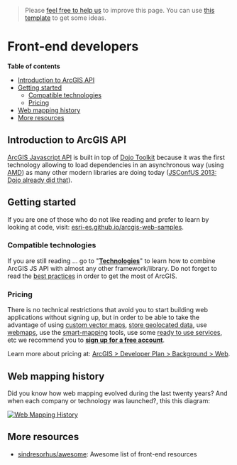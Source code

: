 > Please [feel free to help us](#contributions) to improve this page. You can use [this template](https://github.com/esri-es/awesome-arcgis/blob/master/RESOURCE_PAGE_TEMPLATE.md) to get some ideas.

# Front-end developers
<!-- START doctoc generated TOC please keep comment here to allow auto update -->
<!-- DON'T EDIT THIS SECTION, INSTEAD RE-RUN doctoc TO UPDATE -->
**Table of contents**

- [Introduction to ArcGIS API](#introduction-to-arcgis-api)
- [Getting started](#getting-started)
  - [Compatible technologies](#compatible-technologies)
  - [Pricing](#pricing)
- [Web mapping history](#web-mapping-history)
- [More resources](#more-resources)

<!-- END doctoc generated TOC please keep comment here to allow auto update -->

## Introduction to ArcGIS API
[ArcGIS Javascript API](technologies/dojo/README.md) is built in top of [Dojo Toolkit](https://dojotoolkit.org/) because it was the first technology allowing to load dependencies in an asynchronous way (using [AMD](https://en.wikipedia.org/wiki/Asynchronous_module_definition)) as many other modern libraries are doing today ([JSConfUS 2013: Dojo already did that](https://www.youtube.com/watch?v=BY0-AI1Sxy0)).

## Getting started
If you are one of those who do not like reading and prefer to learn by looking at code, visit: [esri-es.github.io/arcgis-web-samples](https://esri-es.github.io/arcgis-web-samples/).

### Compatible technologies
If you are still reading ... go to "**[Technologies](technologies/README.md)**" to learn how to combine ArcGIS JS API with almost any other framework/library. Do not forget to read the [best practices](best-practices/README.md) in order to get the most of ArcGIS.

### Pricing
There is no technical restrictions that avoid you to start building web applications without signing up, but in order to be able to take the advantage of using [custom vector maps](../arcgis/content/service-types/map-service/tile-map-service/vector-tiles/README.md), [store geolocated data](../arcgis/content/service-types/feature-service/README.md), use [webmaps](../esri/open-vision/open-specifications/web-map/README.md), use the [smart-mapping](../arcgis/smart-mapping/README.md) tools, use some [ready to use services](../arcgis/products/arcgis-online/rest-apis/ready-to-use-services/README.md), etc we recommend you to [**sign up for a free account**](https://developers.arcgis.com/sign-up/).

Learn more about pricing at: [ArcGIS > Developer Plan > Background > Web](../arcgis/developer-plan/background/web/README.md).


## Web mapping history
Did you know how web mapping evolved during the last twenty years? And when each company or technology was launched?, this this diagram:

[![Web Mapping History](https://docs.google.com/drawings/d/1scUDSXWfFT-4dQXpxveOJSdcQrU_pg0UjUmTeudHU6A/pub?w=1043&h=515)
](https://docs.google.com/drawings/d/1scUDSXWfFT-4dQXpxveOJSdcQrU_pg0UjUmTeudHU6A/edit?usp=sharing)

## More resources

* [sindresorhus/awesome](https://github.com/sindresorhus/awesome#front-end-development): Awesome list of front-end resources




